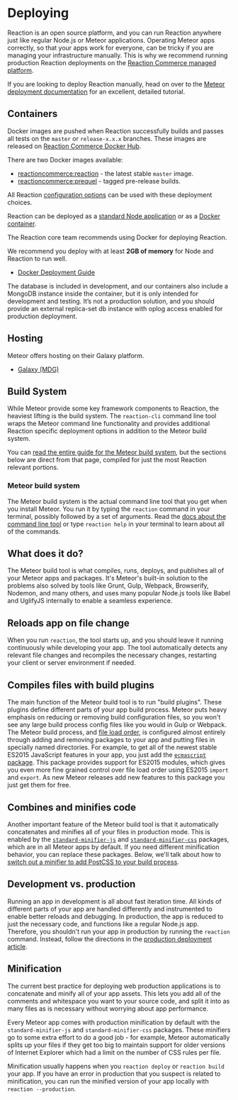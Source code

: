 # Deploying

Reaction is an open source platform, and you can run Reaction anywhere just like regular Node.js or Meteor applications. Operating Meteor apps correctly, so that your apps work for everyone, can be tricky if you are managing your infrastructure manually. This is why we recommend running production Reaction deployments on the [Reaction Commerce managed platform](https://reactioncommerce.com/features#get-a-demo).

If you are looking to deploy Reaction manually, head on over to the [Meteor deployment documentation](https://guide.meteor.com/deployment.html) for an excellent, detailed tutorial.

## Containers

Docker images are pushed when Reaction successfully builds and passes all tests on the `master` or `release-x.x.x` branches. These images are released on [Reaction Commerce Docker Hub](https://hub.docker.com/u/reactioncommerce/).

There are two Docker images available:

- [reactioncommerce:reaction](https://hub.docker.com/r/reactioncommerce/reaction/) - the latest stable `master` image.
- [reactioncommerce:prequel](https://hub.docker.com/r/reactioncommerce/prequel/) - tagged pre-release builds.

All Reaction [configuration options](configuration.md) can be used with these deployment choices.

Reaction can be deployed as a [standard Node application](https://guide.meteor.com/deployment.html) or as a [Docker container](https://www.docker.com/).

The Reaction core team recommends using Docker for deploying Reaction.

We recommend you deploy with at least **2GB of memory** for Node and Reaction to run well.

- [Docker Deployment Guide](deploying/docker.md)

The database is included in development, and our containers also include a MongoDB instance inside the container, but it is only intended for development and testing. It’s not a production solution, and you should provide an external replica-set db instance with oplog access enabled for production deployment.

## Hosting

Meteor offers hosting on their Galaxy platform.

- [Galaxy (MDG)](https://www.meteor.com/hosting)

## Build System

While Meteor provide some key framework components to Reaction, the heaviest lifting is the build system. The `reaction-cli` command line tool wraps the Meteor command line functionality and provides additional Reaction specific deployment options in addition to the Meteor build system.

You can [read the entire guide for the Meteor build system](https://guide.meteor.com/build-tool.html), but the sections below are direct from that page, compiled for just the most Reaction relevant portions.

### Meteor build system

The Meteor build system is the actual command line tool that you get when you install Meteor. You run it by typing the `reaction` command in your terminal, possibly followed by a set of arguments. Read the [docs about the command line tool](https://github.com/reactioncommerce/reaction-cli) or type `reaction help` in your terminal to learn about all of the commands.

## What does it do?

The Meteor build tool is what compiles, runs, deploys, and publishes all of your Meteor apps and packages. It's Meteor's built-in solution to the problems also solved by tools like Grunt, Gulp, Webpack, Browserify, Nodemon, and many others, and uses many popular Node.js tools like Babel and UglifyJS internally to enable a seamless experience.

## Reloads app on file change

When you run `reaction`, the tool starts up, and you should leave it running continuously while developing your app. The tool automatically detects any relevant file changes and recompiles the necessary changes, restarting your client or server environment if needed.

## Compiles files with build plugins

The main function of the Meteor build tool is to run "build plugins". These plugins define different parts of your app build process. Meteor puts heavy emphasis on reducing or removing build configuration files, so you won't see any large build process config files like you would in Gulp or Webpack. The Meteor build process, and [file load order](structure.html#load-order), is configured almost entirely through adding and removing packages to your app and putting files in specially named directories. For example, to get all of the newest stable ES2015 JavaScript features in your app, you just add the [`ecmascript` package](http://docs.meteor.com/#/full/ecmascript). This package provides support for ES2015 modules, which gives you even more fine grained control over file load order using ES2015 `import` and `export`. As new Meteor releases add new features to this package you just get them for free.

## Combines and minifies code

Another important feature of the Meteor build tool is that it automatically concatenates and minifies all of your files in production mode. This is enabled by the [`standard-minifier-js`](https://atmospherejs.com/meteor/standard-minifiers-js) and [`standard-minifier-css`](https://atmospherejs.com/meteor/standard-minifiers-css) packages, which are in all Meteor apps by default. If you need different minification behavior, you can replace these packages. Below, we'll talk about how to [switch out a minifier to add PostCSS to your build process](#postcss).

## Development vs. production

Running an app in development is all about fast iteration time. All kinds of different parts of your app are handled differently and instrumented to enable better reloads and debugging. In production, the app is reduced to just the necessary code, and functions like a regular Node.js app. Therefore, you shouldn't run your app in production by running the `reaction` command. Instead, follow the directions in the [production deployment article](https://guide.meteor.com/deployment.html#custom-deployment).

## Minification

The current best practice for deploying web production applications is to concatenate and minify all of your app assets. This lets you add all of the comments and whitespace you want to your source code, and split it into as many files as is necessary without worrying about app performance.

Every Meteor app comes with production minification by default with the `standard-minifier-js` and `standard-minifier-css` packages. These minifiers go to some extra effort to do a good job - for example, Meteor automatically splits up your files if they get too big to maintain support for older versions of Internet Explorer which had a limit on the number of CSS rules per file.

Minification usually happens when you `reaction deploy` or `reaction build` your app. If you have an error in production that you suspect is related to minification, you can run the minified version of your app locally with `reaction --production`.
